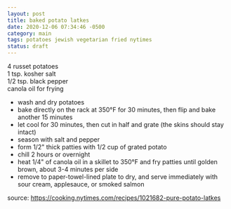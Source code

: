 ```yaml
---
layout: post
title: baked potato latkes
date: 2020-12-06 07:34:46 -0500
category: main
tags: potatoes jewish vegetarian fried nytimes
status: draft
---
```


4 russet potatoes  
1 tsp. kosher salt  
1/2 tsp. black pepper  
canola oil for frying  
* wash and dry potatoes
* bake directly on the rack at 350°F for 30 minutes, then flip and bake another 15 minutes
* let cool for 30 minutes, then cut in half and grate (the skins should stay intact)
* season with salt and pepper
* form 1/2" thick patties with 1/2 cup of grated potato
* chill 2 hours or overnight
* heat 1/4" of canola oil in a skillet to 350°F and fry patties until golden brown, about 3-4 minutes per side
* remove to paper-towel-lined plate to dry, and serve immediately with sour cream, applesauce, or smoked salmon

source: <https://cooking.nytimes.com/recipes/1021682-pure-potato-latkes>
